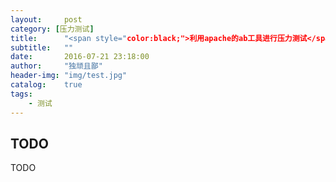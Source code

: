 ```yaml
---
layout:     post
category: [压力测试]
title:      "<span style="color:black;">利用apache的ab工具进行压力测试</span>"
subtitle:   ""
date:       2016-07-21 23:18:00
author:     "独顽且鄙"
header-img: "img/test.jpg"
catalog:    true
tags:
    - 测试
---
```


## TODO

TODO